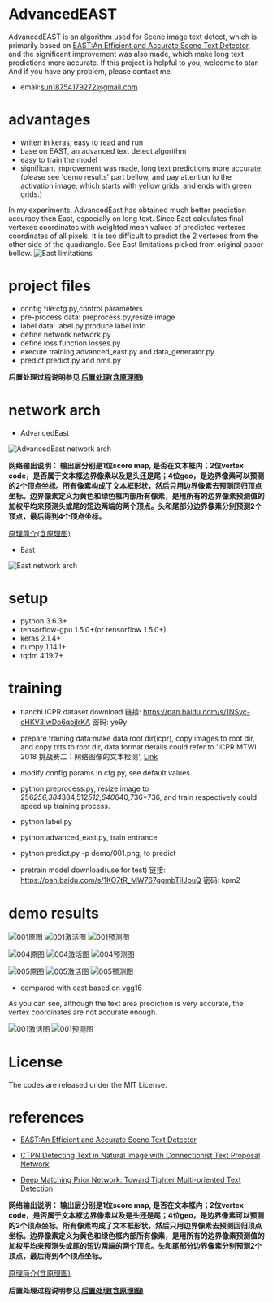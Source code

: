 # AdvancedEAST
AdvancedEAST is an algorithm used for Scene image text detect,
which is primarily based on
[EAST:An Efficient and Accurate Scene Text Detector](https://arxiv.org/abs/1704.03155v2),
and the significant improvement was also made,
which make long text predictions more accurate.
If this project is helpful to you, welcome to star.
And if you have any problem, please contact me.
* email:sun18754179272@gmail.com

# advantages
* writen in keras, easy to read and run
* base on EAST, an advanced text detect algorithm
* easy to train the model
* significant improvement was made, long text predictions more accurate.(please
see 'demo results' part bellow,
and pay attention to the activation image,
which starts with yellow grids, and ends with green grids.) 

In my experiments,
AdvancedEast has obtained much better prediction accuracy then East,
especially on long text. Since East calculates final vertexes coordinates with
weighted mean values of predicted vertexes coordinates of all pixels. It is too
difficult to predict the 2 vertexes from the other side of the quadrangle.
See East limitations picked from original paper bellow.
![East limitations](image/East.limitations.png "East limitations")

# project files
* config file:cfg.py,control parameters
* pre-process data:
    preprocess.py,resize image
* label data:
    label.py,produce label info
* define network
    network.py
* define loss function
    losses.py
* execute training
    advanced_east.py and data_generator.py
* predict
    predict.py and nms.py
    
**后置处理过程说明参见
[后置处理(含原理图)](https://huoyijie.github.io/zh-Hans/2018/08/27/AdvancedEAST%E5%90%8E%E7%BD%AE%E5%A4%84%E7%90%86%E5%8E%9F%E7%90%86%E7%AE%80%E4%BB%8B/)**

# network arch
* AdvancedEast

![AdvancedEast network arch](image/AdvancedEast.network.png "AdvancedEast network arch")

**网络输出说明：
输出层分别是1位score map, 是否在文本框内；2位vertex code，是否属于文本框边界像素以及是头还是尾；4位geo，是边界像素可以预测的2个顶点坐标。所有像素构成了文本框形状，然后只用边界像素去预测回归顶点坐标。边界像素定义为黄色和绿色框内部所有像素，是用所有的边界像素预测值的加权平均来预测头或尾的短边两端的两个顶点。头和尾部分边界像素分别预测2个顶点，最后得到4个顶点坐标。**

[原理简介(含原理图)](https://huoyijie.github.io/zh-Hans/2018/08/24/AdvancedEAST%E6%96%87%E6%9C%AC%E6%A3%80%E6%B5%8B%E5%8E%9F%E7%90%86%E7%AE%80%E4%BB%8B/)

* East

![East network arch](image/East.network.png "East network arch")


# setup
* python 3.6.3+
* tensorflow-gpu 1.5.0+(or tensorflow 1.5.0+)
* keras 2.1.4+
* numpy 1.14.1+
* tqdm 4.19.7+

# training
* tianchi ICPR dataset download
链接: https://pan.baidu.com/s/1NSyc-cHKV3IwDo6qojIrKA 密码: ye9y

* prepare training data:make data root dir(icpr),
copy images to root dir, and copy txts to root dir,
data format details could refer to 'ICPR MTWI 2018 挑战赛二：网络图像的文本检测',
[Link](https://tianchi.aliyun.com/competition/introduction.htm?spm=5176.100066.0.0.3bcad780oQ9Ce4&raceId=231651)
* modify config params in cfg.py, see default values.
* python preprocess.py, resize image to 256*256,384*384,512*512,640*640,736*736,
and train respectively could speed up training process.
* python label.py
* python advanced_east.py, train entrance
* python predict.py -p demo/001.png, to predict
* pretrain model download(use for test)
链接: https://pan.baidu.com/s/1KO7tR_MW767ggmbTjIJpuQ 密码: kpm2

# demo results
![001原图](demo/001.png "001原图")
![001激活图](demo/001.png_act.jpg "001激活图")
![001预测图](demo/001.png_predict.jpg "001预测图")

![004原图](demo/004.jpg "004原图")
![004激活图](demo/004.jpg_act.jpg "004激活图")
![004预测图](demo/004.jpg_predict.jpg "004预测图")

![005原图](demo/005.png "005原图")
![005激活图](demo/005.png_act.jpg "005激活图")
![005预测图](demo/005.png_predict.jpg "005预测图")

* compared with east based on vgg16

As you can see, although the text area prediction is very accurate, the vertex coordinates are not accurate enough.

![001激活图](demo/001.png_act_east.jpg "001激活图")
![001预测图](demo/001.png_predict_east.jpg "001预测图")

# License
The codes are released under the MIT License.

# references
* [EAST:An Efficient and Accurate Scene Text Detector](https://arxiv.org/abs/1704.03155v2)

* [CTPN:Detecting Text in Natural Image with Connectionist Text Proposal Network](https://arxiv.org/abs/1609.03605)

* [Deep Matching Prior Network: Toward Tighter Multi-oriented Text Detection](https://arxiv.org/abs/1703.01425)


**网络输出说明：
输出层分别是1位score map, 是否在文本框内；2位vertex code，是否属于文本框边界像素以及是头还是尾；4位geo，是边界像素可以预测的2个顶点坐标。所有像素构成了文本框形状，然后只用边界像素去预测回归顶点坐标。边界像素定义为黄色和绿色框内部所有像素，是用所有的边界像素预测值的加权平均来预测头或尾的短边两端的两个顶点。头和尾部分边界像素分别预测2个顶点，最后得到4个顶点坐标。**

[原理简介(含原理图)](https://huoyijie.github.io/zh-Hans/2018/08/24/AdvancedEAST%E6%96%87%E6%9C%AC%E6%A3%80%E6%B5%8B%E5%8E%9F%E7%90%86%E7%AE%80%E4%BB%8B/)

**后置处理过程说明参见
[后置处理(含原理图)](https://huoyijie.github.io/zh-Hans/2018/08/27/AdvancedEAST%E5%90%8E%E7%BD%AE%E5%A4%84%E7%90%86%E5%8E%9F%E7%90%86%E7%AE%80%E4%BB%8B/)**

